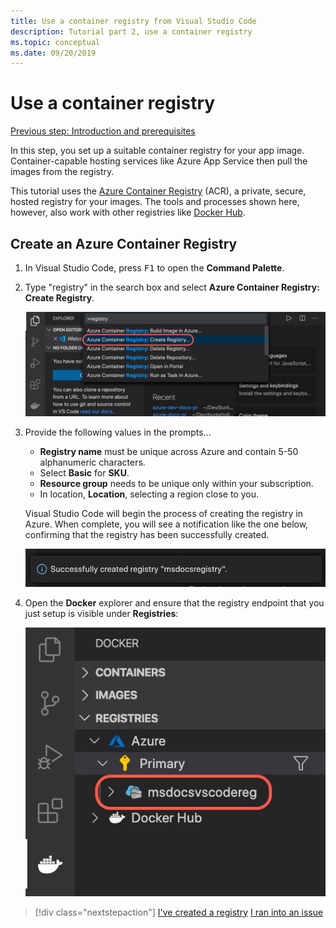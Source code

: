 ```yaml
---
title: Use a container registry from Visual Studio Code
description: Tutorial part 2, use a container registry
ms.topic: conceptual
ms.date: 09/20/2019
---
```


# Use a container registry

[Previous step: Introduction and prerequisites](tutorial-vscode-docker-node-01.md)

In this step, you set up a suitable container registry for your app image. Container-capable hosting services like Azure App Service then pull the images from the registry.

This tutorial uses the [Azure Container Registry](https://azure.microsoft.com/services/container-registry/) (ACR), a private, secure, hosted registry for your images. The tools and processes shown here, however, also work with other registries like [Docker Hub](https://hub.docker.com/).

## Create an Azure Container Registry

1. In Visual Studio Code, press <kbd>F1</kbd> to open the **Command Palette**.

1. Type "registry" in the search box and select **Azure Container Registry: Create Registry**.

   ![The Docker explorer in VS Code](media/deploy-containers/docker-create-registry.jpg)

1. Provide the following values in the prompts...

    - **Registry name** must be unique across Azure and contain 5-50 alphanumeric characters.
    - Select **Basic** for **SKU**.
    - **Resource group** needs to be unique only within your subscription.
    - In location, **Location**, selecting a region close to you.

    Visual Studio Code will begin the process of creating the registry in Azure. When complete, you will see a notification like the one below, confirming that the registry has been successfully created.

   ![A confirmation in Visual Studio Code that the registry has been created](media/deploy-containers/registry-created.jpg)

1. Open the **Docker** explorer and ensure that the registry endpoint that you just setup is visible under **Registries**:

   ![Verifying that the registry appears in the Docker explorer](media/deploy-containers/docker-explorer-registry.jpg)

> [!div class="nextstepaction"]
> [I've created a registry](tutorial-vscode-docker-node-03.md) [I ran into an issue](https://www.research.net/r/PWZWZ52?tutorial=docker-extension&step=create-registry)
